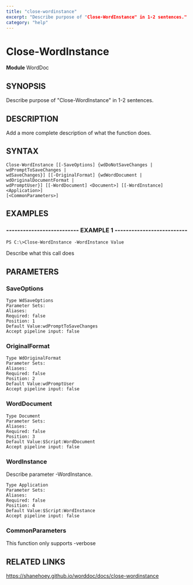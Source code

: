 ```yaml
---
title: "close-wordinstance"
excerpt: "Describe purpose of "Close-WordInstance" in 1-2 sentences."
category: "help"
---
```


# Close-WordInstance
**Module** WordDoc

## SYNOPSIS
Describe purpose of "Close-WordInstance" in 1-2 sentences.

## DESCRIPTION
Add a more complete description of what the function does.

## SYNTAX

```
Close-WordInstance [[-SaveOptions] {wdDoNotSaveChanges | wdPromptToSaveChanges | 
wdSaveChanges}] [[-OriginalFormat] {wdWordDocument | wdOriginalDocumentFormat | 
wdPromptUser}] [[-WordDocument] <Document>] [[-WordInstance] <Application>] 
[<CommonParameters>]
```


## EXAMPLES

### -------------------------- EXAMPLE 1 --------------------------


```
PS C:\>Close-WordInstance -WordInstance Value
```

Describe what this call does


## PARAMETERS

### SaveOptions



```
Type WdSaveOptions
Parameter Sets: 
Aliases: 
Required: false
Position: 1
Default Value:wdPromptToSaveChanges
Accept pipeline input: false
```
### OriginalFormat



```
Type WdOriginalFormat
Parameter Sets: 
Aliases: 
Required: false
Position: 2
Default Value:wdPromptUser
Accept pipeline input: false
```
### WordDocument



```
Type Document
Parameter Sets: 
Aliases: 
Required: false
Position: 3
Default Value:$Script:WordDocument
Accept pipeline input: false
```
### WordInstance

Describe parameter -WordInstance.

```
Type Application
Parameter Sets: 
Aliases: 
Required: false
Position: 4
Default Value:$Script:WordInstance
Accept pipeline input: false
```
### CommonParameters

This function only supports -verbose

## RELATED LINKS


https://shanehoey.github.io/worddoc/docs/close-wordinstance
